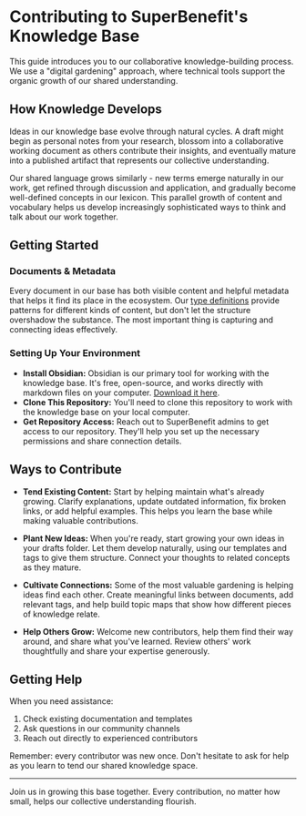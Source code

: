 # Contributing to SuperBenefit's Knowledge Base

This guide introduces you to our collaborative knowledge-building process. We use a "digital gardening" approach, where technical tools support the organic growth of our shared understanding.

## How Knowledge Develops

Ideas in our knowledge base evolve through natural cycles. A draft might begin as personal notes from your research, blossom into a collaborative working document as others contribute their insights, and eventually mature into a published artifact that represents our collective understanding.

Our shared language grows similarly - new terms emerge naturally in our work, get refined through discussion and application, and gradually become well-defined concepts in our lexicon. This parallel growth of content and vocabulary helps us develop increasingly sophisticated ways to think and talk about our work together.

## Getting Started

### Documents & Metadata

Every document in our base has both visible content and helpful metadata that helps it find its place in the ecosystem. Our [type definitions](tools/types/readme.md) provide patterns for different kinds of content, but don't let the structure overshadow the substance. The most important thing is capturing and connecting ideas effectively.

### Setting Up Your Environment

*   **Install Obsidian:** Obsidian is our primary tool for working with the knowledge base. It's free, open-source, and works directly with markdown files on your computer. [Download it here](https://obsidian.md/).
*   **Clone This Repository:** You'll need to clone this repository to work with the knowledge base on your local computer.
*   **Get Repository Access:** Reach out to SuperBenefit admins to get access to our repository. They'll help you set up the necessary permissions and share connection details.

## Ways to Contribute

-   **Tend Existing Content:** Start by helping maintain what's already growing. Clarify explanations, update outdated information, fix broken links, or add helpful examples. This helps you learn the base while making valuable contributions.

-   **Plant New Ideas:** When you're ready, start growing your own ideas in your drafts folder. Let them develop naturally, using our templates and tags to give them structure. Connect your thoughts to related concepts as they mature.

-   **Cultivate Connections:** Some of the most valuable gardening is helping ideas find each other. Create meaningful links between documents, add relevant tags, and help build topic maps that show how different pieces of knowledge relate.

-   **Help Others Grow:** Welcome new contributors, help them find their way around, and share what you've learned. Review others' work thoughtfully and share your expertise generously.

## Getting Help

When you need assistance:

1.  Check existing documentation and templates
2.  Ask questions in our community channels
3.  Reach out directly to experienced contributors

Remember: every contributor was new once. Don't hesitate to ask for help as you learn to tend our shared knowledge space.

---

Join us in growing this base together. Every contribution, no matter how small, helps our collective understanding flourish.
```
